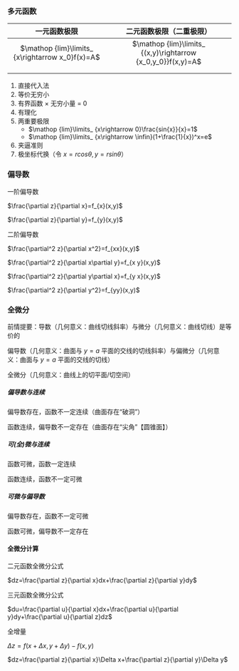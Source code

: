 ### 多元函数

|                   一元函数极限                   |                   二元函数极限（二重极限）                   |
| :----------------------------------------------: | :----------------------------------------------------------: |
| $\mathop {lim}\limits_ {x\rightarrow x_0}f(x)=A$ | $\mathop {lim}\limits_ {(x,y)\rightarrow {x_0,y_0}}f(x,y)=A$ |
|                                                  |                                                              |
|                                                  |                                                              |

1.   直接代入法
2.   等价无穷小
3.   有界函数 $\times$ 无穷小量 $= \ 0$
4.   有理化
5.   两重要极限
     -   $\mathop {lim}\limits_ {x\rightarrow 0}\frac{sin{x}}{x}=1$
     -   $\mathop {lim}\limits_ {x\rightarrow \infin}(1+\frac{1}{x})^x=e$
6.   夹逼准则
7.   极坐标代换（令 $x=rcos{\theta}, y=rsin{\theta}$）



### 偏导数

一阶偏导数

$\frac{\partial z}{\partial x}=f_{x}(x,y)$

$\frac{\partial z}{\partial y}=f_{y}(x,y)$

二阶偏导数

$\frac{\partial^2 z}{\partial x^2}=f_{xx}(x,y)$

$\frac{\partial^2 z}{\partial x\partial y}=f_{x y}(x,y)$

$\frac{\partial^2 z}{\partial y\partial x}=f_{y x}(x,y)$

$\frac{\partial^2 z}{\partial y^2}=f_{yy}(x,y)$

### 全微分

前情提要：导数（几何意义：曲线切线斜率）与微分（几何意义：曲线切线）是等价的

偏导数（几何意义：曲面与 $y=a$ 平面的交线的切线斜率）与偏微分（几何意义：曲面与 $y=a$ 平面的交线的切线）

全微分（几何意义：曲线上的切平面/切空间）



##### 偏导数与连续

偏导数存在，函数不一定连续（曲面存在“破洞”）

函数连续，偏导数不一定存在（曲面存在“尖角”【圆锥面】）

##### 可(全)微与连续

函数可微，函数一定连续

函数连续，函数不一定可微

##### 可微与偏导数

偏导数存在，函数不一定可微

函数可微，偏导数不一定存在



#### 全微分计算

二元函数全微分公式

$dz=\frac{\partial z}{\partial x}dx+\frac{\partial z}{\partial y}dy$

三元函数全微分公式

$du=\frac{\partial u}{\partial x}dx+\frac{\partial u}{\partial y}dy+\frac{\partial u}{\partial z}dz$



全增量 

$\Delta z = f(x+\Delta x, y+\Delta y)-f(x,y)$

$dz=\frac{\partial z}{\partial x}\Delta x+\frac{\partial z}{\partial y}\Delta y$

